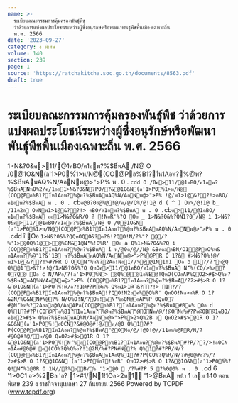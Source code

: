 ```yaml
---
name: >-
  ระเบียบคณะกรรมการคุ้มครองพันธุ์พืช
  ว่าด้วยการแบ่งผลประโยชน์ระหว่างผู้ซึ่งอนุรักษ์หรือพัฒนาพันธุ์พืชพื้นเมืองเฉพาะถิ่น
  พ.ศ. 2566
date: '2023-09-27'
category: ง พิเศษ
volume: 140
section: 239
page: 1
source: 'https://ratchakitcha.soc.go.th/documents/8563.pdf'
draft: true
---
```


# ระเบียบคณะกรรมการคุ้มครองพันธุ์พืช ว่าด้วยการแบ่งผลประโยชน์ระหว่างผู้ซึ่งอนุรักษ์หรือพัฒนาพันธุ์พืชพื้นเมืองเฉพาะถิ่น พ.ศ. 2566

1>N&?0&ค>11/@1คBO/ค1อพ?%$B์พA /N@ O /0@1O&N(ล'1>P0%์1>ห/N@(CO@Pอ%B1?1์ห1Aอพ?%@พ?%$B์พAพAQ%N/AอNพ@>">P% พ . 0 . `cdd O /0ค>11/@1คBO/ค1อพ?%$B์พANหO%2/ค/1ออ1>N&?0&N?P0/?&@1O&N(ล'1>P0%์1>ห/N@ (CO@Pอ%B1?1์ห1Aอพ?%@พ?%$B์พAพAQ%N/AอNพ@>">P% !@/พ1>1@&??!>คBO/ค1อพ?%$B์พA พ . 0 . `cb` อ@0?0อํ@%@!@/ค/@/Q%/@!1@ d ( ^ ) Oล>/@!1@ b_ /11ค2อ OหNพ1>1@&??!> คBO/ค1อพ?%$B์พA พ . 0 . `cb` ค>11/@1คBO/ค1อพ?%$B์พA ออ1>N&?0&R/O ? !NอR'%?Q Oอ _ 1>N&?0&%?QN1?0/N@ ì 1>N&?0&ค>11/@1คBO/ค1อพ?%$B์พA/N@ O /0@1O&N (ล'1>P0%์1>ห/N@(CO@Pอ%B1?1์ห1Aอพ?%@พ?%$B์พAพAQ%N/AอNพ@>">P% พ . 0 . `cdd î Oอ ` 1>N&?0&%?QQหOQO&?ค?&!?QO!N/?%"? @/?%'1>@0Q%1@>@%BN&1@N'็%!O%R' Oอ a Q%1>N&?0&%?Q ì (CO@Pอ%B1?1์ห1Aอพ?%@พ?%$B์พA î ห/@0ค/@//N@ &BคคลลBN/O1@PคO%พ& ห1Aอพ?%@'1?&'1B พ?%$B์พAพAQ%N/AอNพ@>">P%@PR O 1?& #>N&?0%!@/พ1>1@&??!>#?PR O OON'็%ห%?2Aอ!Nอ1//>@@1N1!1 Oอ b 1?/?'ัห@Q Q%@1'>&?!>!@/1>N&?0&%?Q QหOค>11/@1คBO/ค1อพ?%$B์พA N'็%(CO/>%>?0?Q@ Oอ c N/APอ/?(ล'1>P0%์N> @Q%@@1อ%B@!QหO(COอAP%QO2>#$>Q%พ?%$B์พAพAQ%N/AอNพ@>">P% (CO@Pอ%B1?1์ห1Aอพ?%@พ?%$B์พA/?2>#$>R O 1?&@1O&N(ล'1>P0%์!@/อ?!1@#?Pํ@ห% Q%พ1>1@&??!> 1?/?(CO@Pอ%B1?1์ห1Aอพ?%@พ?%$B์พA!?QO!N2อค%@Q%R' QหOO!Nล>ค%R O 1?&2N/%O&NN#N@?% N/O%O!N/?Oอ!ลN'็%อ0N@อAP%P 0QหO? #ํ@N'็%ห%?2Aอลล@0/AอAPอ(CO@Pอ%B1?1์ห1Aอพ?%@พ?%$B์พA#Bค% Oอ d Q%1?#?P(CO@Pอ%B1?1์ห1Aอพ?%@พ?%$B์พA"@ONค/@/!@0Nอ%#?Pอ@0B@1คBO/ค1อ2>#$> Q%พ?%$B์พAพAQ%N/AอNพ@>">P%>2>Q%2B ล QหO2>#$>@1R O 1?&O&N(ล'1>P0%์!อ0CN?&#@0@#!@/ห/@0 Q%1?#?P(CO@Pอ%B1?1์ห1Aอพ?%@พ?%$B์พA"@ONค/@/!@0!@//11คห%@PR/N/?#@0@#!@/ห/@0 QหO2>#$>@1R O 1?&@1O&N(ล'1>P0%์!N'็%อ(CO@Pอ%B1?1์ห1Aอพ?%@พ?%$B์พA#?P/??/>!อ0CN ห1Aอ#@0@# อ(CO%?Q%Q%อ?!1@2N/%#?PN#N@?% Q%1?#?PR/N/?(CO@Pอ%B1?1์ห1Aอพ?%@พ?%$B์พAห1AอQ%1?#?P(CO%?Q%R/N/?#@0@#อ?%/?2>#$>R O 1?&@1O&N (ล'1>P0%์อ?!NอR' QหO2>#$>R O 1?&@1O&N(ล'1>P0%์%?Q!N'็%1@0R O 1N//?%อB/% '1>@0  /?%#?P 5 ?%0@0% พ . 0 . `cd 6 '1>0C1 อ>%2Bล 'ล? 1>#1/N1!1Oล>2ห1์ '1>$@%11/@1คBO/ค1อพ?%$B์พA หน้า 1 เลม 140 ตอนพิเศษ 239 ง ราชกิจจานุเบกษา 27 กันยายน 2566 Powered by TCPDF (www.tcpdf.org)

